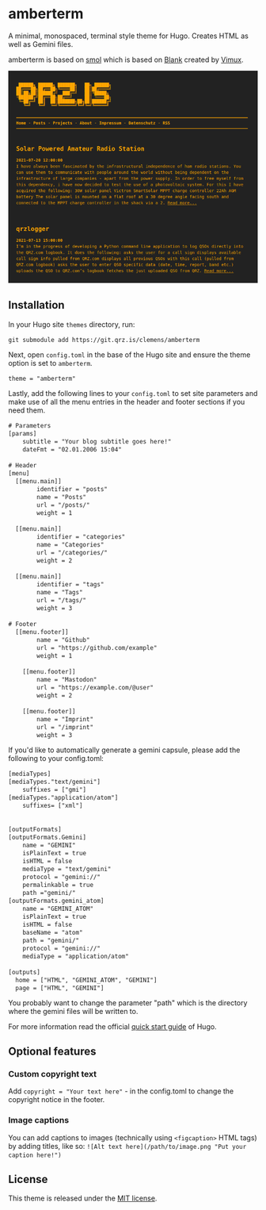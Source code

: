 # amberterm

A minimal, monospaced, terminal style theme for Hugo. Creates HTML as well as Gemini files.

amberterm is based on [smol](https://github.com/colorchestra/smol) which is based on [Blank](https://github.com/Vimux/Blank) created by [Vimux](https://github.com/Vimux).


![Screenshot](/images/screenshot.png)

## Installation

In your Hugo site `themes` directory, run:

```
git submodule add https://git.qrz.is/clemens/amberterm
```

Next, open `config.toml` in the base of the Hugo site and ensure the theme option is set to `amberterm`.

```
theme = "amberterm"
```

Lastly, add the following lines to your `config.toml` to set site parameters and make use of all the menu entries in the header and footer sections if you need them.

```
# Parameters
[params]
    subtitle = "Your blog subtitle goes here!"
    dateFmt = "02.01.2006 15:04"

# Header
[menu]
  [[menu.main]]
        identifier = "posts"
        name = "Posts"
        url = "/posts/"
        weight = 1 

  [[menu.main]]
        identifier = "categories"
        name = "Categories"
        url = "/categories/"
        weight = 2 

  [[menu.main]]
        identifier = "tags"
        name = "Tags"
        url = "/tags/"
        weight = 3

# Footer
  [[menu.footer]]
        name = "Github"
        url = "https://github.com/example"
        weight = 1 

    [[menu.footer]]
        name = "Mastodon"
        url = "https://example.com/@user"
        weight = 2 

    [[menu.footer]]
        name = "Imprint"
        url = "/imprint"
        weight = 3 

```

If you'd like to automatically generate a gemini capsule, please add the following to your config.toml:

```
[mediaTypes]
[mediaTypes."text/gemini"]
    suffixes = ["gmi"]
[mediaTypes."application/atom"]
    suffixes= ["xml"]


[outputFormats]
[outputFormats.Gemini]
    name = "GEMINI"
    isPlainText = true
    isHTML = false
    mediaType = "text/gemini"
    protocol = "gemini://"
    permalinkable = true
    path ="gemini/"
[outputFormats.gemini_atom]
    name = "GEMINI_ATOM"
    isPlainText = true
    isHTML = false
    baseName = "atom"
    path = "gemini/"
    protocol = "gemini://"
    mediaType = "application/atom"

[outputs]
  home = ["HTML", "GEMINI_ATOM", "GEMINI"]
  page = ["HTML", "GEMINI"]
```

You probably want to change the parameter "path" which is the directory where the gemini files will be written to.

For more information read the official [quick start guide](https://gohugo.io/getting-started/quick-start/) of Hugo.

## Optional features
### Custom copyright text
Add `copyright = "Your text here"` - in the config.toml to change the copyright notice in the footer.

### Image captions
You can add captions to images (technically using `<figcaption>` HTML tags) by adding titles, like so: `![Alt text here](/path/to/image.png "Put your caption here!")`

## License

This theme is released under the [MIT license](https://git.qrz.is/clemens/amberterm/raw/branch/master/LICENSE.md).
